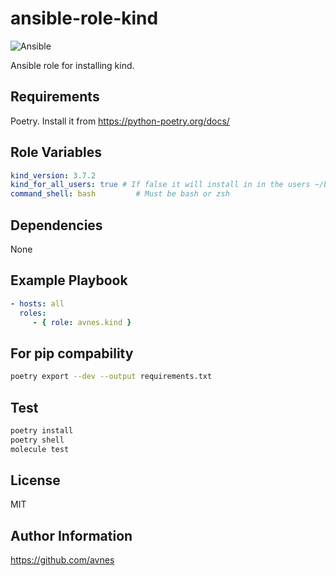 # ansible-role-kind

![Ansible](https://github.com/avnes/ansible-role-kind/actions/workflows/ansible.yaml/badge.svg)

Ansible role for installing kind.

## Requirements

Poetry. Install it from <https://python-poetry.org/docs/>

## Role Variables

```yaml
kind_version: 3.7.2
kind_for_all_users: true # If false it will install in in the users ~/bin directory
command_shell: bash         # Must be bash or zsh
```

## Dependencies

None

## Example Playbook

```yaml
- hosts: all
  roles:
     - { role: avnes.kind }
```

## For pip compability

```bash
poetry export --dev --output requirements.txt
```

## Test

```bash
poetry install
poetry shell
molecule test
```

## License

MIT

## Author Information

<https://github.com/avnes>
